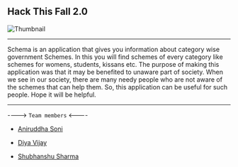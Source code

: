 ## Hack This Fall 2.0
![Thumbnail](https://user-images.githubusercontent.com/87236107/138438954-cda35091-a287-4465-ac39-490ed36ea4d5.png)
<hr>
Schema is an application that gives you information about category wise government Schemes. 
In this you will find schemes of every category like schemes for womens, students, kissans etc.
The purpose of making this application was that it may be benefited to unaware part of society.
When we see in our society, there are many needy people who are not aware of the schemes that can help them. 
So, this application can be useful for such people. 
Hope it will be helpful.
<hr>

----> `Team members` <----

* [Aniruddha Soni](https://github.com/AniruddhaSoni)

* [Diya Vijay](https://github.com/DiyaVj)

* [Shubhanshu Sharma](https://github.com/Shubhanshu156)
